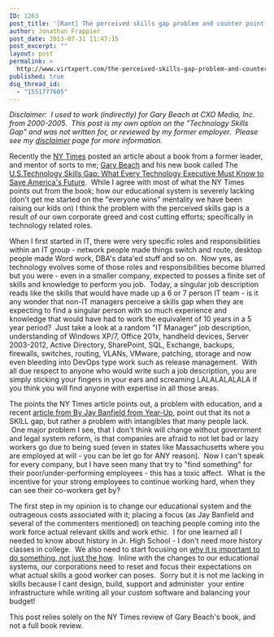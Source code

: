 ```yaml
---
ID: 1263
post_title: '[Rant] The perceived skills gap problem and counter point to a mentor'
author: Jonathan Frappier
post_date: 2013-07-31 11:47:15
post_excerpt: ""
layout: post
permalink: >
  http://www.virtxpert.com/the-perceived-skills-gap-problem-and-counter-point-to-a-mentor/
published: true
dsq_thread_id:
  - "1551777605"
---
```

<em>Disclaimer:  I used to work (indirectly) for Gary Beach at CXO Media, Inc. from 2000-2005.  This post is my own option on the "Technology Skills Gap" and was not written for, or reviewed by my former employer.  Please see my <a href="http://www.virtxpert.com/disclaimer/" target="_blank">disclaimer</a> page for more information.</em>

Recently the <a href="http://bits.blogs.nytimes.com/2013/07/19/a-tech-veteran-takes-on-the-skills-gap/?_r=1" target="_blank">NY Times</a> posted an article about a book from a former leader, and mentor of sorts to me; <a href="https://twitter.com/GBeachCIO" target="_blank">Gary Beach</a> and his new book called The <a href="http://www.amazon.com/The-U-S-Technology-Skills-Gap-Website/dp/1118477995/ref=sr_1_1?ie=UTF8&amp;qid=1375122309" target="_blank">U.S.Technology Skills Gap: What Every Technology Executive Must Know to Save America's Future</a>.  While I agree with most of what the NY Times points out from the book; how our educational system is severely lacking (don't get me started on the "everyone wins" mentality we have been raising our kids on) I think the problem with the perceived skills gap is a result of our own corporate greed and cost cutting efforts; specifically in technology related roles.

When I first started in IT, there were very specific roles and responsibilities within an IT group - network people made things switch and route, desktop people made Word work, DBA's data'ed stuff and so on.  Now yes, as technology evolves some of those roles and responsibilities become blurred but you were - even in a smaller company, expected to posses a finite set of skills and knowledge to perform you job.  Today, a singular job description reads like the skills that would have made up a 6 or 7 person IT team - is it any wonder that non-IT managers perceive a skills gap when they are expecting to find a singular person with so much experience and knowledge that would have had to work the equivalent of 10 years in a 5 year period?  Just take a look at a random "IT Manager" job description, understanding of Windows XP/7, Office 201x, handheld devices, Server 2003-2012, Active Directory, SharePoint, SQL, Exchange, backups, firewalls, switches, routing, VLANs, VMware, patching, storage and now even bleeding into DevOps type work such as release management.  With all due respect to anyone who would write such a job description, you are simply sticking your fingers in your ears and screaming LALALALALALA if you think you will find anyone with expertise in all those areas.

The points the NY Times article points out, a problem with education, and a recent <a href="http://www.linkedin.com/today/post/article/20130731045642-2607450-do-we-have-the-grit-to-close-the-skills-gap?trk=NUS_UNIU_PEOPLE_FOLLOW-megaphone-fllw" target="_blank">article from By Jay Banfield from Year-Up</a>, point out that its not a SKILL gap, but rather a problem with intangibles that many people lack.  One major problem I see, that I don't think will change without government and legal system reform, is that companies are afraid to not let bad or lazy workers go due to being sued (even in states like Massachusetts where you are employed at will - you can be let go for ANY reason).  Now I can't speak for every company, but I have seen many that try to "find something" for their poor/under-performing employees - this has a toxic affect.  What is the incentive for your strong employees to continue working hard, when they can see their co-workers get by?

The first step in my opinion is to change our educational system and the outrageous costs associated with it; placing a focus (as Jay Banfield and several of the commenters mentioned) on teaching people coming into the work force actual relevant skills and work ethic.  I for one learned all I needed to know about history in Jr. High School - I don't need more history classes in college.  We also need to start focusing on <a href="http://www.virtxpert.com/teach-why-before-you-teach-how/" target="_blank">why it is important to do something, not just the how</a>.  Inline with the changes to our educational systems, our corporations need to reset and focus their expectations on what actual skills a good worker can poses.  Sorry but it is not me lacking in skills because I cant design, build, support and administer  your entire infrastructure while writing all your custom software and balancing your budget!

This post relies solely on the NY Times review of Gary Beach's book, and not a full book review.